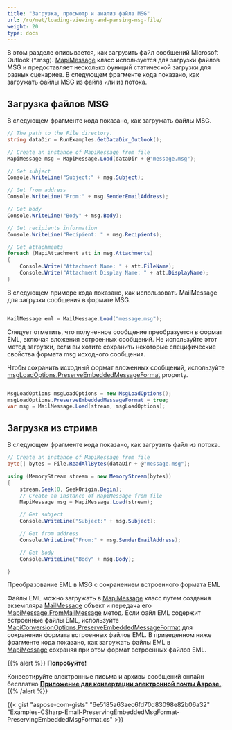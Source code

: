 ```yaml
---
title: "Загрузка, просмотр и анализ файла MSG"
url: /ru/net/loading-viewing-and-parsing-msg-file/
weight: 20
type: docs
---
```



В этом разделе описывается, как загрузить файл сообщений Microsoft Outlook (*.msg). [MapiMessage](https://reference.aspose.com/email/net/aspose.email.mapi/mapimessage/) класс используется для загрузки файлов MSG и предоставляет несколько функций статической загрузки для разных сценариев. В следующем фрагменте кода показано, как загружать файлы MSG из файла или из потока.

## **Загрузка файлов MSG**

В следующем фрагменте кода показано, как загружать файлы MSG.

```cs
// The path to the File directory.
string dataDir = RunExamples.GetDataDir_Outlook();

// Create an instance of MapiMessage from file
MapiMessage msg = MapiMessage.Load(dataDir + @"message.msg");

// Get subject
Console.WriteLine("Subject:" + msg.Subject);

// Get from address
Console.WriteLine("From:" + msg.SenderEmailAddress);

// Get body
Console.WriteLine("Body" + msg.Body);

// Get recipients information
Console.WriteLine("Recipient: " + msg.Recipients);

// Get attachments
foreach (MapiAttachment att in msg.Attachments)
{
    Console.Write("Attachment Name: " + att.FileName);
    Console.Write("Attachment Display Name: " + att.DisplayName);
}
```

В следующем примере кода показано, как использовать MailMessage для загрузки сообщения в формате MSG.

```csharp

MailMessage eml = MailMessage.Load("message.msg");

```

Следует отметить, что полученное сообщение преобразуется в формат EML, включая вложения встроенных сообщений. Не используйте этот метод загрузки, если вы хотите сохранить некоторые специфические свойства формата msg исходного сообщения.

Чтобы сохранить исходный формат вложенных сообщений, используйте [msgLoadOptions.PreserveEmbeddedMessageFormat](https://reference.aspose.com/email/net/aspose.email/loadoptions/preserveembeddedmessageformat/) property.

```csharp

MsgLoadOptions msgLoadOptions = new MsgLoadOptions();
msgLoadOptions.PreserveEmbeddedMessageFormat = true;
var msg = MailMessage.Load(stream, msgLoadOptions);

```

## **Загрузка из стрима**

В следующем фрагменте кода показано, как загрузить файл из потока.

```cs
// Create an instance of MapiMessage from file
byte[] bytes = File.ReadAllBytes(dataDir + @"message.msg");

using (MemoryStream stream = new MemoryStream(bytes))
{
    stream.Seek(0, SeekOrigin.Begin);
    // Create an instance of MapiMessage from file
    MapiMessage msg = MapiMessage.Load(stream);

    // Get subject
    Console.WriteLine("Subject:" + msg.Subject);

    // Get from address
    Console.WriteLine("From:" + msg.SenderEmailAddress);

    // Get body
    Console.WriteLine("Body" + msg.Body);

}
```

Преобразование EML в MSG с сохранением встроенного формата EML

Файлы EML можно загружать в [MapiMessage](https://reference.aspose.com/email/net/aspose.email.mapi/mapimessage/) класс путем создания экземпляра [MailMessage](https://reference.aspose.com/email/net/aspose.email/mailmessage/) объект и передача его [MapiMessage.FromMailMessage](https://reference.aspose.com/email/net/aspose.email.mapi/mapimessage/frommailmessage/#frommailmessage/) метод. Если файл EML содержит встроенные файлы EML, используйте [MapiConversionOptions.PreserveEmbeddedMessageFormat](https://reference.aspose.com/email/net/aspose.email.mapi/mapiconversionoptions/preserveembeddedmessageformat/) для сохранения формата встроенных файлов EML. В приведенном ниже фрагменте кода показано, как загружать файлы EML в [MapiMessage](https://reference.aspose.com/email/net/aspose.email.mapi/mapimessage/) сохраняя при этом формат встроенных файлов EML.

{{% alert %}}
**Попробуйте!**

Конвертируйте электронные письма и архивы сообщений онлайн бесплатно [**Приложение для конвертации электронной почты Aspose.**](https://products.aspose.app/email/ru/Conversion).
{{% /alert %}}

{{< gist "aspose-com-gists" "6e5185a63aec6fd70d83098e82b06a32" "Examples-CSharp-Email-PreservingEmbeddedMsgFormat-PreservingEmbeddedMsgFormat.cs" >}}
